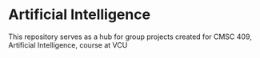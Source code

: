 # Artificial Intelligence

This repository serves as a hub for group projects created for CMSC 409, Artificial Intelligence, course at VCU
